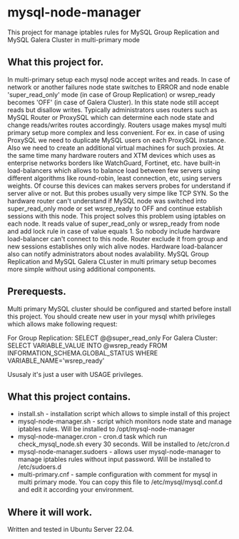 # mysql-node-manager
This project for manage iptables rules for MySQL Group Replication and MySQL Galera Cluster in multi-primary mode

## What this project for.

In multi-primary setup each mysql node accept writes and reads. In case of network or another failures node state switches to ERROR and node enable 'super_read_only' mode (in case of Group Replication) or wsrep_ready becomes 'OFF' (in case of Galera Cluster). In this state node still accept reads but disallow writes. Typically administrators uses routers such as MySQL Router or ProxySQL which can determine each node state and change reads/writes routes accordingly. Routers usage makes mysql multi primary setup more complex and less convenient. For ex. in case of using ProxySQL we need to duplicate MySQL users on each ProxySQL instance. Also we need to create an additional virtual machines for such proxies. At the same time many hardware routers and XTM devices which uses as enterprise networks borders like WatchGuard, Fortinet, etc. have built-in load-balancers which allows to balance load between few servers using different algorithms like round-robin, least connection, etc, using servers weights. Of course this devices can makes servers probes for understand if server alive or not. But this probes usually very simpe like TCP SYN. So the hardware router can't understand if MySQL node was switched into super_read_only mode or set wsrep_ready to OFF and continue establish sessions with this node. This project solves this problem using iptables on each node. It reads value of super_read_only or wsrep_ready from node and add lock rule in case of value equals 1. So nobody include hardware load-balancer can't connect to this node. Router exclude it from group and new sessions establishes only wich alive nodes. Hardware load-balancer also can notify administrators about nodes avalability. MySQL Group Replication and MySQL Galera CLuster in multi primary setup becomes more simple without using additional components.

## Prerequests.

Multi primary MySQL cluster should be configured and started before install this project. You should create new user in your mysql whith privileges which allows make following request:

For Group Replication: SELECT @@super_read_only
For Galera Cluster: SELECT VARIABLE_VALUE INTO @wsrep_ready FROM INFORMATION_SCHEMA.GLOBAL_STATUS WHERE VARIABLE_NAME='wsrep_ready'

Ususaly it's just a user with USAGE privileges.

## What this project contains.

- install.sh - installation script which allows to simple install of this project
- mysql-node-manager.sh - script which monitors node state and manage iptables rules. Will be installed to /opt/mysql-node-manager
- mysql-node-manager.cron - cron.d task which run check_mysql_node.sh every 30 seconds. Will be installed to /etc/cron.d
- mysql-node-manager.sudoers - allows user mysql-node-manager to manage iptables rules without input password. Will be installed to /etc/sudoers.d
- multi-primary.cnf - sample configuration with comment for mysql in multi primary mode. You can copy this file to /etc/mysql/mysql.conf.d and edit it according your environment.

## Where it will work.

Written and tested in Ubuntu Server 22.04.
